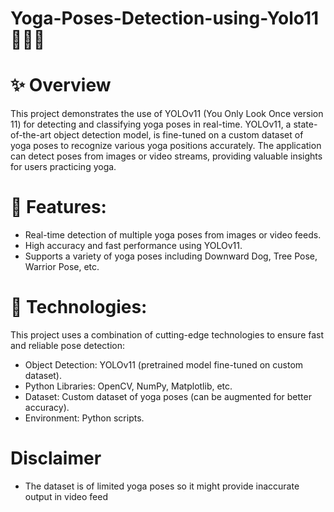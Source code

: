 # Yoga-Poses-Detection-using-Yolo11 🧘‍♂️🤖

# ✨ Overview
This project demonstrates the use of YOLOv11 (You Only Look Once version 11) for detecting and classifying yoga poses in real-time. YOLOv11, a state-of-the-art object detection model, is fine-tuned on a custom dataset of yoga poses to recognize various yoga positions accurately. The application can detect poses from images or video streams, providing valuable insights for users practicing yoga.

# 🌟 Features:
* Real-time detection of multiple yoga poses from images or video feeds.
* High accuracy and fast performance using YOLOv11.
* Supports a variety of yoga poses including Downward Dog, Tree Pose, Warrior Pose, etc.

# 🔧 Technologies:
This project uses a combination of cutting-edge technologies to ensure fast and reliable pose detection:
* Object Detection: YOLOv11 (pretrained model fine-tuned on custom dataset).
* Python Libraries: OpenCV, NumPy, Matplotlib, etc.
* Dataset: Custom dataset of yoga poses (can be augmented for better accuracy).
* Environment: Python scripts.


# Disclaimer #
* The dataset is of limited yoga poses so it might provide inaccurate output in video feed 
